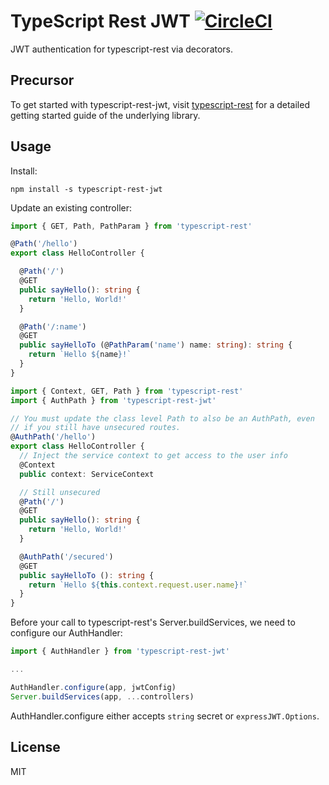 TypeScript Rest JWT [![CircleCI](https://circleci.com/gh/jacob-ebey/typescript-rest-jwt/tree/master.svg?style=svg)](https://circleci.com/gh/jacob-ebey/typescript-rest-jwt/tree/master)
===

JWT authentication for typescript-rest via decorators.


Precursor
---

To get started with typescript-rest-jwt, visit [typescript-rest](https://github.com/thiagobustamante/typescript-rest)
for a detailed getting started guide of the underlying library.


Usage
---

Install:

```
npm install -s typescript-rest-jwt
```

Update an existing controller:

```typescript
import { GET, Path, PathParam } from 'typescript-rest'

@Path('/hello')
export class HelloController {

  @Path('/')
  @GET
  public sayHello(): string {
    return 'Hello, World!'
  }

  @Path('/:name')
  @GET
  public sayHelloTo (@PathParam('name') name: string): string {
    return `Hello ${name}!`
  }
}
```

```typescript
import { Context, GET, Path } from 'typescript-rest'
import { AuthPath } from 'typescript-rest-jwt'

// You must update the class level Path to also be an AuthPath, even
// if you still have unsecured routes.
@AuthPath('/hello')
export class HelloController {
  // Inject the service context to get access to the user info
  @Context
  public context: ServiceContext

  // Still unsecured
  @Path('/')
  @GET
  public sayHello(): string {
    return 'Hello, World!'
  }

  @AuthPath('/secured')
  @GET
  public sayHelloTo (): string {
    return `Hello ${this.context.request.user.name}!`
  }
}
```

Before your call to typescript-rest's Server.buildServices, we need to configure
our AuthHandler:

```typescript
import { AuthHandler } from 'typescript-rest-jwt'

...

AuthHandler.configure(app, jwtConfig)
Server.buildServices(app, ...controllers)
```

AuthHandler.configure either accepts ```string``` secret or ```expressJWT.Options```.


License
---

MIT
